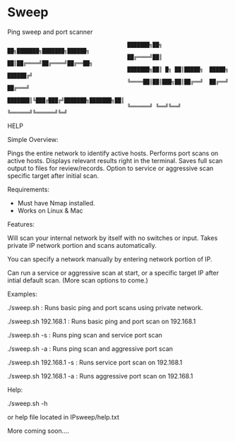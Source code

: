 # Sweep
Ping sweep and port scanner


                                          ███████╗██╗    ██╗███████╗███████╗██████╗
                                          ██╔════╝██║    ██║██╔════╝██╔════╝██╔══██╗
                                          ███████╗██║ █╗ ██║█████╗  █████╗  ██████╔╝
                                          ╚════██║██║███╗██║██╔══╝  ██╔══╝  ██╔═══╝ 
                                          ███████║╚███╔███╔╝███████╗███████╗██║     
                                          ╚══════╝ ╚══╝╚══╝ ╚══════╝╚══════╝╚═╝ 

HELP

Simple Overview: 

Pings the entire network to identify active hosts.
Performs port scans on active hosts.
Displays relevant results right in the terminal.
Saves full scan output to files for review/records. 
Option to service or aggressive scan specific target after initial scan.

Requirements:

- Must have Nmap installed.
- Works on Linux & Mac

Features:

Will scan your internal network by itself with no switches or input. 
Takes private IP network portion and scans automatically.

You can specify a network manually by entering network portion of IP.

Can run a service or aggressive scan at start, or a specific target IP after intial default scan.
(More scan options to come.)

Examples:

./sweep.sh  : Runs basic ping and port scans using private network.

./sweep.sh 192.168.1 : Runs basic ping and port scan on 192.168.1

./sweep.sh -s : Runs ping scan and service port scan

./sweep.sh -a : Runs ping scan and aggressive port scan

./sweep.sh 192.168.1 -s : Runs service port scan on 192.168.1

./sweep.sh 192.168.1 -a : Runs aggressive port scan on 192.168.1

Help:

./sweep.sh -h

or help file located in IPsweep/help.txt 


More coming soon....
